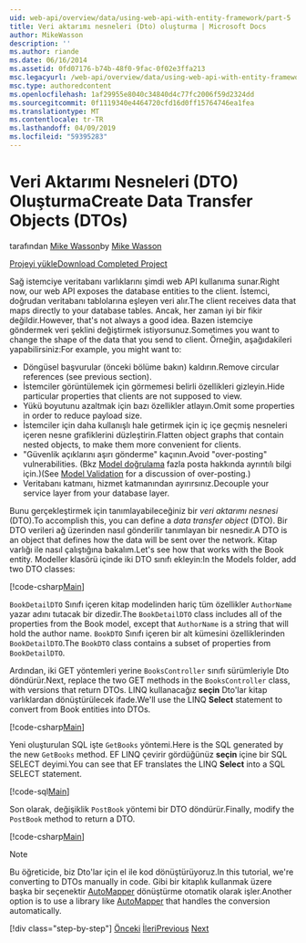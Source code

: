 ```yaml
---
uid: web-api/overview/data/using-web-api-with-entity-framework/part-5
title: Veri aktarımı nesneleri (Dto) oluşturma | Microsoft Docs
author: MikeWasson
description: ''
ms.author: riande
ms.date: 06/16/2014
ms.assetid: 0fd07176-b74b-48f0-9fac-0f02e3ffa213
msc.legacyurl: /web-api/overview/data/using-web-api-with-entity-framework/part-5
msc.type: authoredcontent
ms.openlocfilehash: 1af29955e8040c34840d4c77fc2006f59d2324dd
ms.sourcegitcommit: 0f1119340e4464720cfd16d0ff15764746ea1fea
ms.translationtype: MT
ms.contentlocale: tr-TR
ms.lasthandoff: 04/09/2019
ms.locfileid: "59395283"
---
```

# <a name="create-data-transfer-objects-dtos"></a><span data-ttu-id="e560c-102">Veri Aktarımı Nesneleri (DTO) Oluşturma</span><span class="sxs-lookup"><span data-stu-id="e560c-102">Create Data Transfer Objects (DTOs)</span></span>

<span data-ttu-id="e560c-103">tarafından [Mike Wasson](https://github.com/MikeWasson)</span><span class="sxs-lookup"><span data-stu-id="e560c-103">by [Mike Wasson](https://github.com/MikeWasson)</span></span>

[<span data-ttu-id="e560c-104">Projeyi yükle</span><span class="sxs-lookup"><span data-stu-id="e560c-104">Download Completed Project</span></span>](https://github.com/MikeWasson/BookService)

<span data-ttu-id="e560c-105">Sağ istemciye veritabanı varlıklarını şimdi web API kullanıma sunar.</span><span class="sxs-lookup"><span data-stu-id="e560c-105">Right now, our web API exposes the database entities to the client.</span></span> <span data-ttu-id="e560c-106">İstemci, doğrudan veritabanı tablolarına eşleyen veri alır.</span><span class="sxs-lookup"><span data-stu-id="e560c-106">The client receives data that maps directly to your database tables.</span></span> <span data-ttu-id="e560c-107">Ancak, her zaman iyi bir fikir değildir.</span><span class="sxs-lookup"><span data-stu-id="e560c-107">However, that's not always a good idea.</span></span> <span data-ttu-id="e560c-108">Bazen istemciye göndermek veri şeklini değiştirmek istiyorsunuz.</span><span class="sxs-lookup"><span data-stu-id="e560c-108">Sometimes you want to change the shape of the data that you send to client.</span></span> <span data-ttu-id="e560c-109">Örneğin, aşağıdakileri yapabilirsiniz:</span><span class="sxs-lookup"><span data-stu-id="e560c-109">For example, you might want to:</span></span>

- <span data-ttu-id="e560c-110">Döngüsel başvurular (önceki bölüme bakın) kaldırın.</span><span class="sxs-lookup"><span data-stu-id="e560c-110">Remove circular references (see previous section).</span></span>
- <span data-ttu-id="e560c-111">İstemciler görüntülemek için görmemesi belirli özellikleri gizleyin.</span><span class="sxs-lookup"><span data-stu-id="e560c-111">Hide particular properties that clients are not supposed to view.</span></span>
- <span data-ttu-id="e560c-112">Yükü boyutunu azaltmak için bazı özellikler atlayın.</span><span class="sxs-lookup"><span data-stu-id="e560c-112">Omit some properties in order to reduce payload size.</span></span>
- <span data-ttu-id="e560c-113">İstemciler için daha kullanışlı hale getirmek için iç içe geçmiş nesneleri içeren nesne grafiklerini düzleştirin.</span><span class="sxs-lookup"><span data-stu-id="e560c-113">Flatten object graphs that contain nested objects, to make them more convenient for clients.</span></span>
- <span data-ttu-id="e560c-114">"Güvenlik açıklarını aşırı gönderme" kaçının.</span><span class="sxs-lookup"><span data-stu-id="e560c-114">Avoid "over-posting" vulnerabilities.</span></span> <span data-ttu-id="e560c-115">(Bkz [Model doğrulama](../../formats-and-model-binding/model-validation-in-aspnet-web-api.md) fazla posta hakkında ayrıntılı bilgi için.)</span><span class="sxs-lookup"><span data-stu-id="e560c-115">(See [Model Validation](../../formats-and-model-binding/model-validation-in-aspnet-web-api.md) for a discussion of over-posting.)</span></span>
- <span data-ttu-id="e560c-116">Veritabanı katmanı, hizmet katmanından ayırırsınız.</span><span class="sxs-lookup"><span data-stu-id="e560c-116">Decouple your service layer from your database layer.</span></span>

<span data-ttu-id="e560c-117">Bunu gerçekleştirmek için tanımlayabileceğiniz bir *veri aktarımı nesnesi* (DTO).</span><span class="sxs-lookup"><span data-stu-id="e560c-117">To accomplish this, you can define a *data transfer object* (DTO).</span></span> <span data-ttu-id="e560c-118">Bir DTO verileri ağ üzerinden nasıl gönderilir tanımlayan bir nesnedir.</span><span class="sxs-lookup"><span data-stu-id="e560c-118">A DTO is an object that defines how the data will be sent over the network.</span></span> <span data-ttu-id="e560c-119">Kitap varlığı ile nasıl çalıştığına bakalım.</span><span class="sxs-lookup"><span data-stu-id="e560c-119">Let's see how that works with the Book entity.</span></span> <span data-ttu-id="e560c-120">Modeller klasörü içinde iki DTO sınıfı ekleyin:</span><span class="sxs-lookup"><span data-stu-id="e560c-120">In the Models folder, add two DTO classes:</span></span>

[!code-csharp[Main](part-5/samples/sample1.cs)]

<span data-ttu-id="e560c-121">`BookDetailDTO` Sınıfı içeren kitap modelinden hariç tüm özellikler `AuthorName` yazar adını tutacak bir dizedir.</span><span class="sxs-lookup"><span data-stu-id="e560c-121">The `BookDetailDTO` class includes all of the properties from the Book model, except that `AuthorName` is a string that will hold the author name.</span></span> <span data-ttu-id="e560c-122">`BookDTO` Sınıfı içeren bir alt kümesini özelliklerinden `BookDetailDTO`.</span><span class="sxs-lookup"><span data-stu-id="e560c-122">The `BookDTO` class contains a subset of properties from `BookDetailDTO`.</span></span>

<span data-ttu-id="e560c-123">Ardından, iki GET yöntemleri yerine `BooksController` sınıfı sürümleriyle Dto döndürür.</span><span class="sxs-lookup"><span data-stu-id="e560c-123">Next, replace the two GET methods in the `BooksController` class, with versions that return DTOs.</span></span> <span data-ttu-id="e560c-124">LINQ kullanacağız **seçin** Dto'lar kitap varlıklardan dönüştürülecek ifade.</span><span class="sxs-lookup"><span data-stu-id="e560c-124">We'll use the LINQ **Select** statement to convert from Book entities into DTOs.</span></span>

[!code-csharp[Main](part-5/samples/sample2.cs)]

<span data-ttu-id="e560c-125">Yeni oluşturulan SQL işte `GetBooks` yöntemi.</span><span class="sxs-lookup"><span data-stu-id="e560c-125">Here is the SQL generated by the new `GetBooks` method.</span></span> <span data-ttu-id="e560c-126">EF LINQ çevirir gördüğünüz **seçin** içine bir SQL SELECT deyimi.</span><span class="sxs-lookup"><span data-stu-id="e560c-126">You can see that EF translates the LINQ **Select** into a SQL SELECT statement.</span></span>

[!code-sql[Main](part-5/samples/sample3.sql)]

<span data-ttu-id="e560c-127">Son olarak, değişiklik `PostBook` yöntemi bir DTO döndürür.</span><span class="sxs-lookup"><span data-stu-id="e560c-127">Finally, modify the `PostBook` method to return a DTO.</span></span>

[!code-csharp[Main](part-5/samples/sample4.cs)]

> [!NOTE]
> <span data-ttu-id="e560c-128">Bu öğreticide, biz Dto'lar için el ile kod dönüştürüyoruz.</span><span class="sxs-lookup"><span data-stu-id="e560c-128">In this tutorial, we're converting to DTOs manually in code.</span></span> <span data-ttu-id="e560c-129">Gibi bir kitaplık kullanmak üzere başka bir seçenektir [AutoMapper](http://automapper.org/) dönüştürme otomatik olarak işler.</span><span class="sxs-lookup"><span data-stu-id="e560c-129">Another option is to use a library like [AutoMapper](http://automapper.org/) that handles the conversion automatically.</span></span>
> 
> [!div class="step-by-step"]
> <span data-ttu-id="e560c-130">[Önceki](part-4.md)
> [İleri](part-6.md)</span><span class="sxs-lookup"><span data-stu-id="e560c-130">[Previous](part-4.md)
[Next](part-6.md)</span></span>
